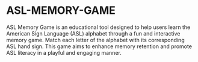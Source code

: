# ASL-MEMORY-GAME
ASL Memory Game is an educational tool designed to help users learn the American Sign Language (ASL) alphabet through a fun and interactive memory game. Match each letter of the alphabet with its corresponding ASL hand sign. This game aims to enhance memory retention and promote ASL literacy in a playful and engaging manner.
